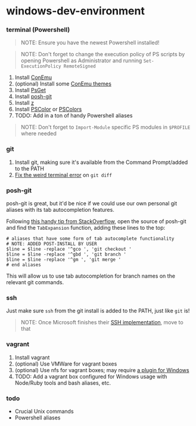 # windows-dev-environment

### terminal (Powershell)

> NOTE: Ensure you have the newest Powershell installed!

> NOTE: Don't forget to change the execution policy of PS scripts by opening Powershell as Administrator and running `Set-ExecutionPolicy RemoteSigned`

1. Install [ConEmu](https://github.com/Maximus5/ConEmu)
2. (optional) Install some [ConEmu themes](https://github.com/joonro/ConEmu-Color-Themes)
3. Install [PsGet](http://psget.net/)
4. Install [posh-git](https://github.com/dahlbyk/posh-git)
5. Install [z](https://github.com/vincpa/z)
6. Install [PSColor](https://github.com/Davlind/PSColor) or [PSColors](https://github.com/ecsousa/PSColors)
6. TODO: Add in a ton of handy Powershell aliases

> NOTE: Don't forget to `Import-Module` specific PS modules in `$PROFILE` where needed

### git

1. Install git, making sure it's available from the Command Prompt/added to the PATH
2. [Fix the weird terminal error](http://stackoverflow.com/questions/7949956/why-does-git-diff-on-windows-warn-that-the-terminal-is-not-fully-functional) on `git diff`

### posh-git

posh-git is great, but it'd be nice if we could use our own personal git aliases with its tab autocompletion
features.

Following [this handy tip from StackOverflow](http://stackoverflow.com/a/23607803), open the source of posh-git
and find the `TabExpansion` function, adding these lines to the top:

```
# aliases that have some form of tab autocomplete functionality
# NOTE: ADDED POST-INSTALL BY USER
$line = $line -replace '^gco ', 'git checkout '
$line = $line -replace '^gbd ', 'git branch '
$line = $line -replace '^gm ', 'git merge '
# end aliases
```

This will allow us to use tab autocompletion for branch names on the relevant git commands.

### ssh

Just make sure `ssh` from the git install is added to the PATH, just like `git` is!

> NOTE: Once Microsoft finishes their [SSH implementation](https://github.com/PowerShell/Win32-OpenSSH), move to that

### vagrant

1. Install vagrant
2. (optional) Use VMWare for vagrant boxes
3. (optional) Use nfs for vagrant boxes; may require [a plugin for Windows](https://github.com/winnfsd/vagrant-winnfsd)
4. TODO: Add a vagrant box configured for Windows usage with Node/Ruby tools and bash aliases, etc.

### todo

- Crucial Unix commands
- Powershell aliases
